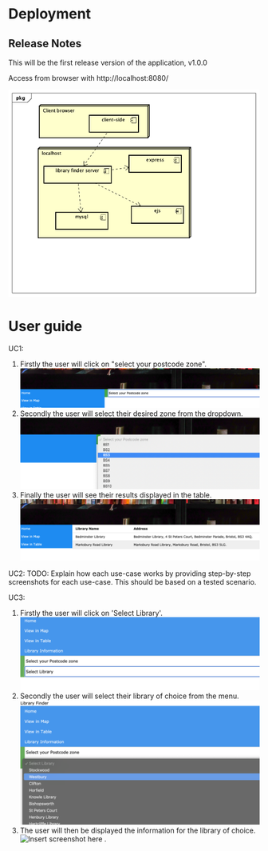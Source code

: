 # Deployment

## Release Notes

This will be the first release version of the application, v1.0.0

Access from browser with http://localhost:8080/

![Insert Deployment diagram here](images/deployment.png)

# User guide
UC1:
1. Firstly the user will click on "select your postcode zone".
![Insert screenshots here](images/uc1-1.png)
2. Secondly the user will select their desired zone from the dropdown. 
![Insert screenshots here](images/uc1-2.png)
3. Finally the user will see their results displayed in the table.
![Insert screenshots here](images/uc1-3.png)

UC2:
TODO: Explain how each use-case works by providing step-by-step screenshots for each use-case. This should be based on a tested scenario.

UC3:
1. Firstly the user will click on 'Select Library'.
![Insert screenshot here](images/uc3-1.png)
2. Secondly the user will select their library of choice from the menu.
![Insert screenshot here](images/uc3-2.png)
3. The user will then be displayed the information for the library of choice.
![Insert screenshot here](images/uc3-3.png)
.
